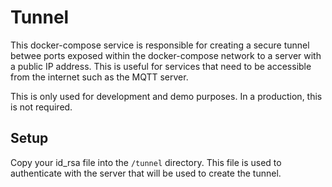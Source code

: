 # Tunnel

This docker-compose service is responsible for creating a secure tunnel betwee
ports exposed within the docker-compose network to a server with a public IP
address. This is useful for services that need to be accessible from the
internet such as the MQTT server.

This is only used for development and demo purposes. In a production, this is
not required.

## Setup

Copy your id_rsa file into the `/tunnel` directory. This file is used to
authenticate with the server that will be used to create the tunnel.
